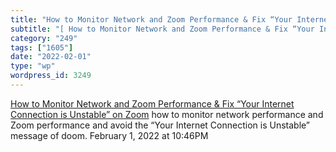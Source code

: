 ```yaml
---
title: "How to Monitor Network and Zoom Performance & Fix “Your Internet Connection is Unstable” on Zoom"
subtitle: "[ How to Monitor Network and Zoom Performance & Fix “Your Internet Connection is Unstable” on Zoom](..."
category: "249"
tags: ["1605"]
date: "2022-02-01"
type: "wp"
wordpress_id: 3249
---
```

[ How to Monitor Network and Zoom Performance & Fix “Your Internet Connection is Unstable” on Zoom](https://medium.com/obkio/how-to-monitor-network-and-zoom-performance-fix-your-internet-connection-is-unstable-on-zoom-6ec7852709a2)
 how to monitor network performance and Zoom performance and avoid the “Your Internet Connection is Unstable” message of doom.
February 1, 2022 at 10:46PM